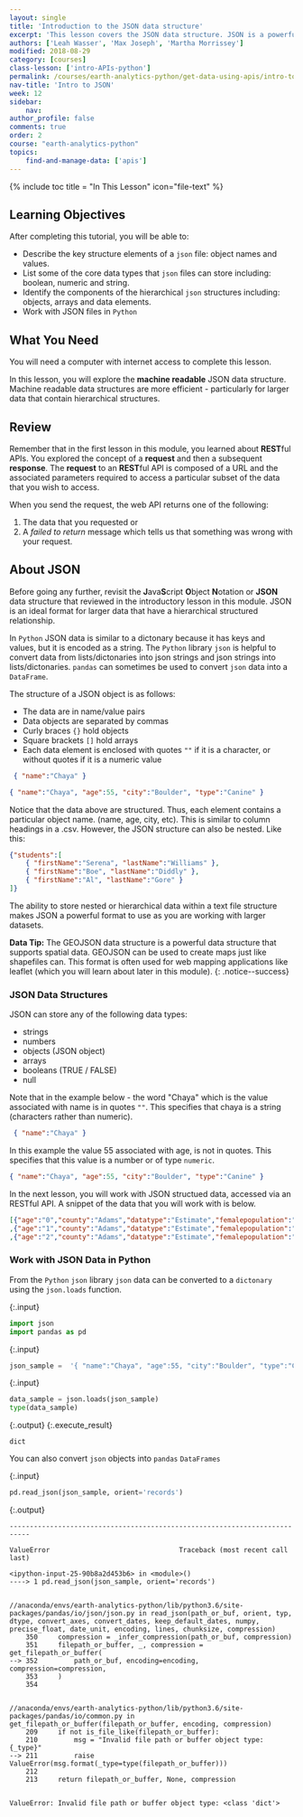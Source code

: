 ```yaml
---
layout: single
title: 'Introduction to the JSON data structure'
excerpt: 'This lesson covers the JSON data structure. JSON is a powerful text based format that supports hierarchical data structures. It is the core structure used to create geoJSON which is a spatial version of json that can be used to create maps. JSON is preferred for use over .csv files for data structures as it has been proven to be more efficient - particulary as data size becomes large.'
authors: ['Leah Wasser', 'Max Joseph', 'Martha Morrissey']
modified: 2018-08-29
category: [courses]
class-lesson: ['intro-APIs-python']
permalink: /courses/earth-analytics-python/get-data-using-apis/intro-to-JSON/
nav-title: 'Intro to JSON'
week: 12
sidebar:
    nav:
author_profile: false
comments: true
order: 2
course: "earth-analytics-python"
topics:
    find-and-manage-data: ['apis']
---
```

{% include toc title = "In This Lesson" icon="file-text" %}

<div class='notice--success' markdown="1">

## <i class="fa fa-graduation-cap" aria-hidden="true"></i> Learning Objectives

After completing this tutorial, you will be able to:

* Describe the key structure elements of a `json` file: object names and values.
* List some of the core data types that `json` files can store including: boolean, numeric and string.
* Identify the components of the hierarchical `json` structures including: objects, arrays and data elements.
* Work with JSON files in `Python`

## <i class="fa fa-check-square-o fa-2" aria-hidden="true"></i> What You Need

You will need a computer with internet access to complete this lesson.

</div>


In this lesson, you will explore the **machine readable** JSON data structure. Machine readable
data structures are more efficient - particularly for larger data that contain
hierarchical structures.

## Review

Remember that in the first lesson in this module, you learned about **REST**ful APIs.
You explored the concept of a **request** and then a subsequent
**response**. The **request** to an **REST**ful API is composed of a URL and the
associated parameters required to access a particular subset of the data that you
wish to access.

When you send the request, the web API returns one of the following:

 1. The data that you requested or
 2. A *failed to return* message which tells us that something was wrong with your request.


## About JSON
Before going any further, revisit the **J**ava**S**cript
**O**bject **N**otation or **JSON** data structure that reviewed in the introductory
lesson in this module. JSON is an ideal format for larger data that have a hierarchical structured relationship.

In `Python` JSON data is similar to a dictonary because it has keys and values, but it is encoded as a string. The `Python` library `json` is helpful to convert data from lists/dictonaries into json strings and json strings into lists/dictonaries. `pandas` can sometimes be used to convert `json` data into a `DataFrame`. 

The structure of a JSON object is as follows:

* The data are in name/value pairs
* Data objects are separated by commas
* Curly braces `{}` hold objects
* Square brackets `[]` hold arrays
* Each data element is enclosed with quotes `""` if it is a character, or without quotes if it is a numeric value

```json
 { "name":"Chaya" }
```

```json
{ "name":"Chaya", "age":55, "city":"Boulder", "type":"Canine" }
```

Notice that the data above are structured. Thus, each element contains a particular
object name. (name, age, city, etc). This is similar to column headings in a .csv.
However, the JSON structure can also be nested. Like this:

```json
{"students":[
    { "firstName":"Serena", "lastName":"Williams" },
    { "firstName":"Boe", "lastName":"Diddly" },
    { "firstName":"Al", "lastName":"Gore" }
]}
```

The ability to store nested or hierarchical data within a text file structure makes
JSON a powerful format to use as you are working with larger datasets.

<i class="fa fa-lightbulb-o" aria-hidden="true"></i> **Data Tip:** The GEOJSON
data structure is a powerful data structure that supports spatial data. GEOJSON
can be used to create maps just like shapefiles can. This format is often used
for web mapping applications like leaflet (which you will learn about later in
this module).
{: .notice--success}


### JSON Data Structures

JSON can store any of the following data types:

* strings
* numbers
* objects (JSON object)
* arrays
* booleans (TRUE / FALSE)
* null

Note that in the example below - the word "Chaya" which is the value associated with
name is in quotes `""`. This specifies that chaya is a string (characters rather
than numeric).

```json
 { "name":"Chaya" }
```

In this example the value 55 associated with age, is not in quotes. This specifies
that this value is a number or of type `numeric`.

```json
{ "name":"Chaya", "age":55, "city":"Boulder", "type":"Canine" }
```

In the next lesson, you will work with JSON structued data, accessed via an RESTful
API. A snippet of the data that you will work with is below.

```json
[{"age":"0","county":"Adams","datatype":"Estimate","femalepopulation":"2404","fipscode":"1","malepopulation":"2354","totalpopulation":"4758","year":"1990"}
,{"age":"1","county":"Adams","datatype":"Estimate","femalepopulation":"2375","fipscode":"1","malepopulation":"2345","totalpopulation":"4720","year":"1990"}
,{"age":"2","county":"Adams","datatype":"Estimate","femalepopulation":"2219","fipscode":"1","malepopulation":"2413","totalpopulation":"4632","year":"1990"}]
```

### Work with JSON Data in Python

From the `Python` `json` library `json` data can be converted to a `dictonary` using the `json.loads` function.

{:.input}
```python
import json
import pandas as pd
```

{:.input}
```python
json_sample =  '{ "name":"Chaya", "age":55, "city":"Boulder", "type":"Canine" }'
```

{:.input}
```python
data_sample = json.loads(json_sample)
type(data_sample)
```

{:.output}
{:.execute_result}



    dict





You can also convert `json` objects into `pandas` `DataFrames`

{:.input}
```python
pd.read_json(json_sample, orient='records')
```

{:.output}

    ---------------------------------------------------------------------------

    ValueError                                Traceback (most recent call last)

    <ipython-input-25-90b8a2d453b6> in <module>()
    ----> 1 pd.read_json(json_sample, orient='records')
    

    //anaconda/envs/earth-analytics-python/lib/python3.6/site-packages/pandas/io/json/json.py in read_json(path_or_buf, orient, typ, dtype, convert_axes, convert_dates, keep_default_dates, numpy, precise_float, date_unit, encoding, lines, chunksize, compression)
        350     compression = _infer_compression(path_or_buf, compression)
        351     filepath_or_buffer, _, compression = get_filepath_or_buffer(
    --> 352         path_or_buf, encoding=encoding, compression=compression,
        353     )
        354 


    //anaconda/envs/earth-analytics-python/lib/python3.6/site-packages/pandas/io/common.py in get_filepath_or_buffer(filepath_or_buffer, encoding, compression)
        209     if not is_file_like(filepath_or_buffer):
        210         msg = "Invalid file path or buffer object type: {_type}"
    --> 211         raise ValueError(msg.format(_type=type(filepath_or_buffer)))
        212 
        213     return filepath_or_buffer, None, compression


    ValueError: Invalid file path or buffer object type: <class 'dict'>


